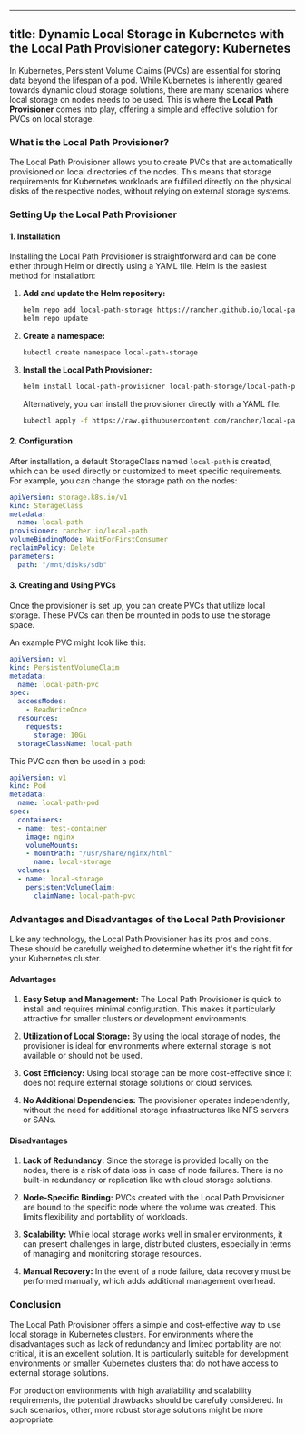
---
title: Dynamic Local Storage in Kubernetes with the Local Path Provisioner
category: Kubernetes
---

In Kubernetes, Persistent Volume Claims (PVCs) are essential for storing data beyond the lifespan of a pod. While Kubernetes is inherently geared towards dynamic cloud storage solutions, there are many scenarios where local storage on nodes needs to be used. This is where the **Local Path Provisioner** comes into play, offering a simple and effective solution for PVCs on local storage.

### What is the Local Path Provisioner?

The Local Path Provisioner allows you to create PVCs that are automatically provisioned on local directories of the nodes. This means that storage requirements for Kubernetes workloads are fulfilled directly on the physical disks of the respective nodes, without relying on external storage systems.

### Setting Up the Local Path Provisioner

#### 1. Installation

Installing the Local Path Provisioner is straightforward and can be done either through Helm or directly using a YAML file. Helm is the easiest method for installation:

1. **Add and update the Helm repository:**

   ```bash
   helm repo add local-path-storage https://rancher.github.io/local-path-provisioner/
   helm repo update
   ```

2. **Create a namespace:**

   ```bash
   kubectl create namespace local-path-storage
   ```

3. **Install the Local Path Provisioner:**

   ```bash
   helm install local-path-provisioner local-path-storage/local-path-provisioner --namespace local-path-storage
   ```

   Alternatively, you can install the provisioner directly with a YAML file:

   ```bash
   kubectl apply -f https://raw.githubusercontent.com/rancher/local-path-provisioner/master/deploy/local-path-storage.yaml
   ```

#### 2. Configuration

After installation, a default StorageClass named `local-path` is created, which can be used directly or customized to meet specific requirements. For example, you can change the storage path on the nodes:

```yaml
apiVersion: storage.k8s.io/v1
kind: StorageClass
metadata:
  name: local-path
provisioner: rancher.io/local-path
volumeBindingMode: WaitForFirstConsumer
reclaimPolicy: Delete
parameters:
  path: "/mnt/disks/sdb"
```

#### 3. Creating and Using PVCs

Once the provisioner is set up, you can create PVCs that utilize local storage. These PVCs can then be mounted in pods to use the storage space.

An example PVC might look like this:

```yaml
apiVersion: v1
kind: PersistentVolumeClaim
metadata:
  name: local-path-pvc
spec:
  accessModes:
    - ReadWriteOnce
  resources:
    requests:
      storage: 10Gi
  storageClassName: local-path
```

This PVC can then be used in a pod:

```yaml
apiVersion: v1
kind: Pod
metadata:
  name: local-path-pod
spec:
  containers:
  - name: test-container
    image: nginx
    volumeMounts:
    - mountPath: "/usr/share/nginx/html"
      name: local-storage
  volumes:
  - name: local-storage
    persistentVolumeClaim:
      claimName: local-path-pvc
```

### Advantages and Disadvantages of the Local Path Provisioner

Like any technology, the Local Path Provisioner has its pros and cons. These should be carefully weighed to determine whether it's the right fit for your Kubernetes cluster.

#### Advantages

1. **Easy Setup and Management:**
   The Local Path Provisioner is quick to install and requires minimal configuration. This makes it particularly attractive for smaller clusters or development environments.

2. **Utilization of Local Storage:**
   By using the local storage of nodes, the provisioner is ideal for environments where external storage is not available or should not be used.

3. **Cost Efficiency:**
   Using local storage can be more cost-effective since it does not require external storage solutions or cloud services.

4. **No Additional Dependencies:**
   The provisioner operates independently, without the need for additional storage infrastructures like NFS servers or SANs.

#### Disadvantages

1. **Lack of Redundancy:**
   Since the storage is provided locally on the nodes, there is a risk of data loss in case of node failures. There is no built-in redundancy or replication like with cloud storage solutions.

2. **Node-Specific Binding:**
   PVCs created with the Local Path Provisioner are bound to the specific node where the volume was created. This limits flexibility and portability of workloads.

3. **Scalability:**
   While local storage works well in smaller environments, it can present challenges in large, distributed clusters, especially in terms of managing and monitoring storage resources.

4. **Manual Recovery:**
   In the event of a node failure, data recovery must be performed manually, which adds additional management overhead.

### Conclusion

The Local Path Provisioner offers a simple and cost-effective way to use local storage in Kubernetes clusters. For environments where the disadvantages such as lack of redundancy and limited portability are not critical, it is an excellent solution. It is particularly suitable for development environments or smaller Kubernetes clusters that do not have access to external storage solutions.

For production environments with high availability and scalability requirements, the potential drawbacks should be carefully considered. In such scenarios, other, more robust storage solutions might be more appropriate.
